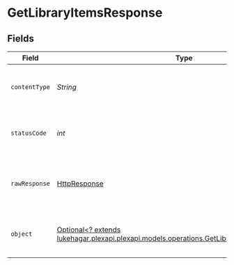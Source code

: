 # GetLibraryItemsResponse


## Fields

| Field                                                                                                                                                 | Type                                                                                                                                                  | Required                                                                                                                                              | Description                                                                                                                                           |
| ----------------------------------------------------------------------------------------------------------------------------------------------------- | ----------------------------------------------------------------------------------------------------------------------------------------------------- | ----------------------------------------------------------------------------------------------------------------------------------------------------- | ----------------------------------------------------------------------------------------------------------------------------------------------------- |
| `contentType`                                                                                                                                         | *String*                                                                                                                                              | :heavy_check_mark:                                                                                                                                    | HTTP response content type for this operation                                                                                                         |
| `statusCode`                                                                                                                                          | *int*                                                                                                                                                 | :heavy_check_mark:                                                                                                                                    | HTTP response status code for this operation                                                                                                          |
| `rawResponse`                                                                                                                                         | [HttpResponse<InputStream>](https://docs.oracle.com/en/java/javase/11/docs/api/java.net.http/java/net/http/HttpResponse.html)                         | :heavy_check_mark:                                                                                                                                    | Raw HTTP response; suitable for custom response parsing                                                                                               |
| `object`                                                                                                                                              | [Optional<? extends lukehagar.plexapi.plexapi.models.operations.GetLibraryItemsResponseBody>](../../models/operations/GetLibraryItemsResponseBody.md) | :heavy_minus_sign:                                                                                                                                    | The contents of the library by section and tag                                                                                                        |